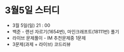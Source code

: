 # 3월5일 스터디

* 3월 5일(일) 21 : 00
* 백준 - 랜선 자르기(1654번), 마인크래프트(18111번) 풀기
* 라이브 문제풀이 - IM 추천문제중 1문제
* 3문제(과제 + 라이브) 코드리뷰
